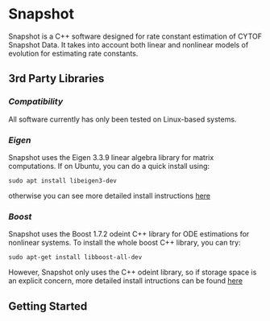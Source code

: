 # **Snapshot**
Snapshot is a C++ software designed for rate constant estimation of CYTOF Snapshot Data. 
It takes into account both linear and nonlinear models of evolution for estimating rate constants.

## **3rd Party Libraries**

### *Compatibility*
All software currently has only been tested on Linux-based systems.

### *Eigen*
Snapshot uses the Eigen 3.3.9 linear algebra library for matrix computations. If on Ubuntu, you can do a quick install using:

    sudo apt install libeigen3-dev

otherwise you can see more detailed install instructions [here](https://eigen.tuxfamily.org/dox/GettingStarted.html)

### *Boost*
Snapshot uses the Boost 1.7.2 odeint C++ library for ODE estimations for nonlinear systems. To install the whole boost C++ library, you can try:

    sudo apt-get install libboost-all-dev

However, Snapshot only uses the C++ odeint library, so if storage space is an explicit concern, more
detailed install intructions can be found [here](https://www.boost.org/doc/libs/1_77_0/more/getting_started/unix-variants.html)

## **Getting Started** ##











